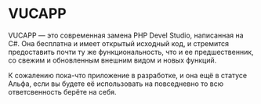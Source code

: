 # VUCAPP

VUCAPP — это современная замена PHP Devel Studio, написанная на C#.
Она бесплатна и имеет открытый исходный код, и стремится предоставить почти ту же функциональность,
что и ее предшественник, со свежим и обновленным внешним видом и новых функций. 


К сожалению пока-что приложение в разработке, и она ещё в статусе Альфа, если вы будете её использовать на повседневно то всю ответсвенность берёте на себя.

